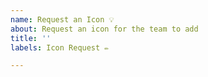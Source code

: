 ```yaml
---
name: Request an Icon 💡
about: Request an icon for the team to add
title: ''
labels: Icon Request ✏️

---
```


<!--
>> Make sure you searched opened issues! <<

Please keep the issue title a single word or noun

We are no longer accepting brand icons. Learn more: http://dev.materialdesignicons.com/roadmap/brand-icons

You can paste images to provide examples of what it might look like.
-->

